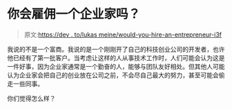 # 你会雇佣一个企业家吗？

> 原文:[https://dev . to/lukas meine/would-you-hire-an-entrepreneur-i3f](https://dev.to/lukasmeine/would-you-hire-an-entrepreneur-i3f)

我说的不是一个富商。我说的是一个刚刚开了自己的科技创业公司的开发者，也许他已经有了第一批客户。当考虑让这样的人从事技术工作时，人们可能会认为这是一件好事，因为企业家通常是一个勤奋的人，能够与团队友好相处。但其他人可能认为企业家会把自己的创业放在公司之前，不会尽自己最大的努力，甚至可能会偷走一些同事。

你们觉得怎么样？